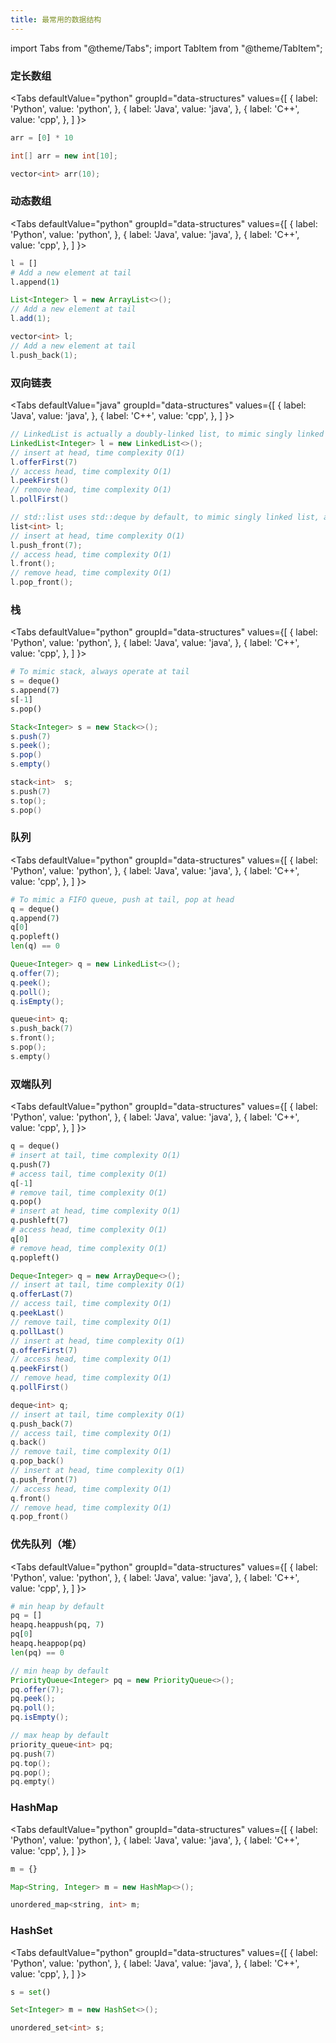 ```yaml
---
title: 最常用的数据结构
---
```


import Tabs from "@theme/Tabs";
import TabItem from "@theme/TabItem";

### 定长数组

<Tabs
defaultValue="python"
groupId="data-structures"
values={[
{ label: 'Python', value: 'python', },
{ label: 'Java', value: 'java', },
{ label: 'C++', value: 'cpp', },
]
}>
<TabItem value="python">

```python
arr = [0] * 10
```

</TabItem>
<TabItem value="java">

```java
int[] arr = new int[10];
```

</TabItem>
<TabItem value="cpp">

```cpp
vector<int> arr(10);
```

</TabItem>
</Tabs>

### 动态数组

<Tabs
defaultValue="python"
groupId="data-structures"
values={[
{ label: 'Python', value: 'python', },
{ label: 'Java', value: 'java', },
{ label: 'C++', value: 'cpp', },
]
}>
<TabItem value="python">

```python
l = []
# Add a new element at tail
l.append(1)
```

</TabItem>
<TabItem value="java">

```java
List<Integer> l = new ArrayList<>();
// Add a new element at tail
l.add(1);
```

</TabItem>
<TabItem value="cpp">

```cpp
vector<int> l;
// Add a new element at tail
l.push_back(1);
```

</TabItem>
</Tabs>

### 双向链表

<Tabs
defaultValue="java"
groupId="data-structures"
values={[
{ label: 'Java', value: 'java', },
{ label: 'C++', value: 'cpp', },
]
}>
<TabItem value="java">

```java
// LinkedList is actually a doubly-linked list, to mimic singly linked list, always operate at head
LinkedList<Integer> l = new LinkedList<>();
// insert at head, time complexity O(1)
l.offerFirst(7)
// access head, time complexity O(1)
l.peekFirst()
// remove head, time complexity O(1)
l.pollFirst()
```

</TabItem>
<TabItem value="cpp">

```cpp
// std::list uses std::deque by default, to mimic singly linked list, always operate at head
list<int> l;
// insert at head, time complexity O(1)
l.push_front(7);
// access head, time complexity O(1)
l.front();
// remove head, time complexity O(1)
l.pop_front();
```

</TabItem>
</Tabs>

### 栈

<Tabs
defaultValue="python"
groupId="data-structures"
values={[
{ label: 'Python', value: 'python', },
{ label: 'Java', value: 'java', },
{ label: 'C++', value: 'cpp', },
]
}>
<TabItem value="python">

```python
# To mimic stack, always operate at tail
s = deque()
s.append(7)
s[-1]
s.pop()
```

</TabItem>
<TabItem value="java">

```java
Stack<Integer> s = new Stack<>();
s.push(7)
s.peek();
s.pop()
s.empty()
```

</TabItem>
<TabItem value="cpp">

```cpp
stack<int>  s;
s.push(7)
s.top();
s.pop()
```

</TabItem>
</Tabs>

### 队列

<Tabs
defaultValue="python"
groupId="data-structures"
values={[
{ label: 'Python', value: 'python', },
{ label: 'Java', value: 'java', },
{ label: 'C++', value: 'cpp', },
]
}>
<TabItem value="python">

```python
# To mimic a FIFO queue, push at tail, pop at head
q = deque()
q.append(7)
q[0]
q.popleft()
len(q) == 0
```

</TabItem>
<TabItem value="java">

```java
Queue<Integer> q = new LinkedList<>();
q.offer(7);
q.peek();
q.poll();
q.isEmpty();
```

</TabItem>
<TabItem value="cpp">

```cpp
queue<int> q;
s.push_back(7)
s.front();
s.pop();
s.empty()
```

</TabItem>
</Tabs>

### 双端队列

<Tabs
defaultValue="python"
groupId="data-structures"
values={[
{ label: 'Python', value: 'python', },
{ label: 'Java', value: 'java', },
{ label: 'C++', value: 'cpp', },
]
}>
<TabItem value="python">

```python
q = deque()
# insert at tail, time complexity O(1)
q.push(7)
# access tail, time complexity O(1)
q[-1]
# remove tail, time complexity O(1)
q.pop()
# insert at head, time complexity O(1)
q.pushleft(7)
# access head, time complexity O(1)
q[0]
# remove head, time complexity O(1)
q.popleft()
```

</TabItem>
<TabItem value="java">

```java
Deque<Integer> q = new ArrayDeque<>();
// insert at tail, time complexity O(1)
q.offerLast(7)
// access tail, time complexity O(1)
q.peekLast()
// remove tail, time complexity O(1)
q.pollLast()
// insert at head, time complexity O(1)
q.offerFirst(7)
// access head, time complexity O(1)
q.peekFirst()
// remove head, time complexity O(1)
q.pollFirst()
```

</TabItem>
<TabItem value="cpp">

```cpp
deque<int> q;
// insert at tail, time complexity O(1)
q.push_back(7)
// access tail, time complexity O(1)
q.back()
// remove tail, time complexity O(1)
q.pop_back()
// insert at head, time complexity O(1)
q.push_front(7)
// access head, time complexity O(1)
q.front()
// remove head, time complexity O(1)
q.pop_front()
```

</TabItem>
</Tabs>

### 优先队列（堆）

<Tabs
defaultValue="python"
groupId="data-structures"
values={[
{ label: 'Python', value: 'python', },
{ label: 'Java', value: 'java', },
{ label: 'C++', value: 'cpp', },
]
}>
<TabItem value="python">

```python
# min heap by default
pq = []
heapq.heappush(pq, 7)
pq[0]
heapq.heappop(pq)
len(pq) == 0
```

</TabItem>
<TabItem value="java">

```java
// min heap by default
PriorityQueue<Integer> pq = new PriorityQueue<>();
pq.offer(7);
pq.peek();
pq.poll();
pq.isEmpty();
```

</TabItem>
<TabItem value="cpp">

```cpp
// max heap by default
priority_queue<int> pq;
pq.push(7)
pq.top();
pq.pop();
pq.empty()
```

</TabItem>
</Tabs>

### HashMap

<Tabs
defaultValue="python"
groupId="data-structures"
values={[
{ label: 'Python', value: 'python', },
{ label: 'Java', value: 'java', },
{ label: 'C++', value: 'cpp', },
]
}>
<TabItem value="python">

```python
m = {}
```

</TabItem>
<TabItem value="java">

```java
Map<String, Integer> m = new HashMap<>();
```

</TabItem>
<TabItem value="cpp">

```cpp
unordered_map<string, int> m;
```

</TabItem>
</Tabs>

### HashSet

<Tabs
defaultValue="python"
groupId="data-structures"
values={[
{ label: 'Python', value: 'python', },
{ label: 'Java', value: 'java', },
{ label: 'C++', value: 'cpp', },
]
}>
<TabItem value="python">

```python
s = set()
```

</TabItem>
<TabItem value="java">

```java
Set<Integer> m = new HashSet<>();
```

</TabItem>
<TabItem value="cpp">

```cpp
unordered_set<int> s;
```

</TabItem>
</Tabs>
